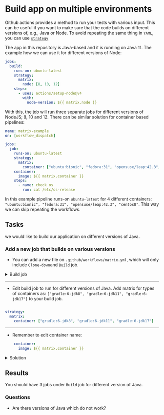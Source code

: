 # Build app on multiple environments

Github actions provides a method to run your tests with various input. This can
be useful if you want to make sure that the code builds on different versions of,
e.g., Java or Node. To avoid repeating the same thing in `YAML`, you can use
[`strategy`](https://docs.github.com/en/actions/reference/workflow-syntax-for-github-actions#jobsjob_idstrategy)

The app in this repository is Java-based and it is running on Java 11. The example how we can use it for different versions of Node:

```yaml
jobs:
  build:
    runs-on: ubuntu-latest
    strategy:
      matrix:
        node: [8, 10, 12]
    steps:
      - uses: actions/setup-node@v4
        with:
          node-version: ${{ matrix.node }}
```

With this, the job will run three separate jobs for different versions of NodeJS; 8, 10 and 12.
There can be similar solution for container based pipelines:

```YAML
name: matrix-example
on: [workflow_dispatch]

jobs:
  job:
    runs-on: ubuntu-latest
    strategy:
      matrix:
        container: ["ubuntu:bionic", "fedora:31", "opensuse/leap:42.3", "centos:8"]
    container:
      image: ${{ matrix.container }}      
    steps:
      - name: check os
        run: cat /etc/os-release
```

In this example pipeline runs-on `ubuntu-latest` for 4 different containers: `"ubuntu:bionic", "fedora:31", "opensuse/leap:42.3", "centos8"`. This way we can skip repeating the workflows.

## Tasks

we would like to build our application on different versions of Java.

### Add a new job that builds on various versions

- You can add a new file on `.github/workflows/matrix.yml`, which will only include `Clone-down`and `Build` job.

<details>
<summary> Build job </summary>

```YAML
name: Matrix workflow
on: push
jobs:
  Build:
    runs-on: ubuntu-latest
    container: gradle:6-jdk11
    steps:
      - name: Clone down repository
        uses: actions/checkout@v4       
      - name: Build application
        run: ci/build-app.sh
      - name: Test
        run: ci/unit-test-app.sh
  ```

</details>

---

- Edit build job to run  for different versions of Java. Add matrix for types of containers as: `["gradle:6-jdk8", "gradle:6-jdk11", "gradle:6-jdk17"]` to your build job.

```yaml

strategy:
  matrix:
    container: ["gradle:6-jdk8", "gradle:6-jdk11", "gradle:6-jdk17"]

```

---

- Remember to edit container name:

```yaml
    container:
      image: ${{ matrix.container }}     
```

<details>
<summary> Solution</summary>

``` yaml  
name: Matrix workflow
on: push
jobs:
  Build:
    runs-on: ubuntu-latest
    strategy:
      matrix:
        container: ["gradle:6-jdk8", "gradle:6-jdk11", "gradle:6-jdk17"]
    container:
      image: ${{ matrix.container }}   

    steps:
      - name: Clone down repository
        uses: actions/checkout@v4       
      - name: Build application
        run: ci/build-app.sh
      - name: Test
        run: ci/unit-test-app.sh
```

</details>

## Results

You should have 3 jobs under `Build` job for different version of Java.

### Questions

- Are there versions of Java which do not work?
